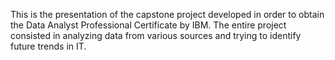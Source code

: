 This is the presentation of the capstone project developed in order to obtain the Data Analyst Professional Certificate by IBM. The entire project consisted in analyzing data from various sources and trying to identify future trends in IT.
